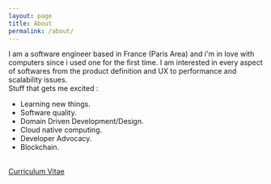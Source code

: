 ```yaml
---
layout: page
title: About
permalink: /about/
---
```


I am a software engineer based in France (Paris Area) and i'm in love with computers since i used one for the first time.
I am interested in every aspect of softwares from the product definition and UX to performance and scalability issues.
<br/> Stuff that gets me excited :
- Learning new things.
- Software quality.
- Domain Driven Development/Design.
- Cloud native computing.
- Developer Advocacy.
- Blockchain.

<br/> <a href="/cv" target="_blank">Curriculum Vitae</a>
